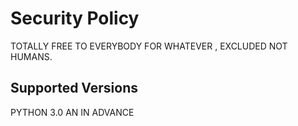 # Security Policy

TOTALLY FREE TO EVERYBODY FOR WHATEVER , EXCLUDED NOT HUMANS.

## Supported Versions 

 PYTHON 3.0 AN IN ADVANCE


